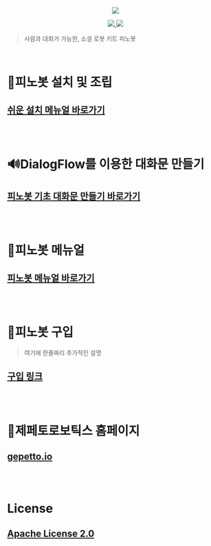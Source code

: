 <p align="center"><img src="https://user-images.githubusercontent.com/67293994/112601644-08266e00-8e56-11eb-979e-d064c3edbd4f.png"></p>
<p align="center">
    <a href="https://www.python.org/downloads/release/python-377/">
        <img src="https://img.shields.io/badge/python-3.7-blue">
    </a>
    <a href="https://www.raspberrypi.org/">
        <img src="https://img.shields.io/badge/gadget-Raspberry%20Pi-%23ff69b4">
    </a> 
</p>

> 사람과 대화가 가능한,  소셜 로봇 키트 피노봇

<br>

# 🔨피노봇 설치 및 조립
## [쉬운 설치 메뉴얼 바로가기](https://jiwoo.gitbook.io/pinobot/c.)

<br>
<br>

# 🔊DialogFlow를 이용한 대화문 만들기
## [피노봇 기초 대화문 만들기 바로가기](https://jiwoo.gitbook.io/pinobot/untitled-1)

<br>
<br>

# 📘피노봇 메뉴얼
## [피노봇 메뉴얼 바로가기](https://jiwoo.gitbook.io/pinobot/)

<br>
<br>

# 🎁피노봇 구입
> 여기에 한줄짜리 추가적인 설명
## [구입 링크]()

<br>
<br>

# 🏢제페토로보틱스 홈페이지
## [gepetto.io](https://www.gepetto.io/)

<br>
<br>

# License
## [Apache License 2.0](./License)